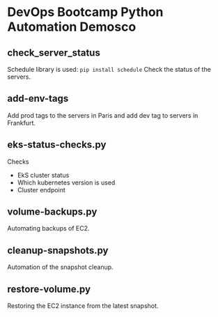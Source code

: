 # DevOps Bootcamp Python Automation Demosco

## check_server_status

Schedule library is used: `pip install schedule`
Check the status of the servers.

## add-env-tags
Add prod tags to the servers in Paris and add dev tag to servers in Frankfurt.

## eks-status-checks.py
Checks
* EkS cluster status
* Which kubernetes version is used
* Cluster endpoint

## volume-backups.py
Automating backups of EC2.

## cleanup-snapshots.py
Automation of the snapshot cleanup.

## restore-volume.py
Restoring the EC2 instance from the latest snapshot.